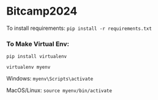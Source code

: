# Bitcamp2024

To install requirements:
```pip install -r requirements.txt```

### To Make Virtual Env:
```pip install virtualenv```

```virtualenv myenv```

Windows:
```myenv\Scripts\activate```

MacOS/Linux:
```source myenv/bin/activate```
